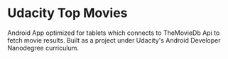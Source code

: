 # Udacity Top Movies
Android App optimized for tablets which connects to TheMovieDb Api to fetch movie results. 
Built as a project under Udacity's Android Developer Nanodegree curriculum.
